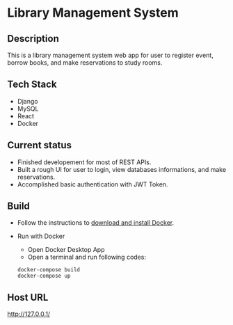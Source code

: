 # Library Management System

## Description
This is a library management system web app for user to register event, borrow books, and make reservations to study rooms.

## Tech Stack
- Django
- MySQL
- React
- Docker

## Current status
- Finished developement for most of REST APIs.
- Built a rough UI for user to login, view databases informations, and make reservations.
- Accomplished basic authentication with JWT Token.

## Build
- Follow the instructions to [download and install Docker](https://docs.docker.com/get-docker/).

- Run with Docker
  - Open Docker Desktop App
  - Open a terminal and run following codes:
   ```
   docker-compose build
   docker-compose up
   ```

## Host URL
http://127.0.0.1/

